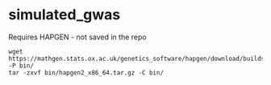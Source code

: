 # simulated_gwas

Requires HAPGEN - not saved in the repo
```
wget https://mathgen.stats.ox.ac.uk/genetics_software/hapgen/download/builds/x86_64/v2.1.2/hapgen2_x86_64.tar.gz -P bin/
tar -zxvf bin/hapgen2_x86_64.tar.gz -C bin/
```
